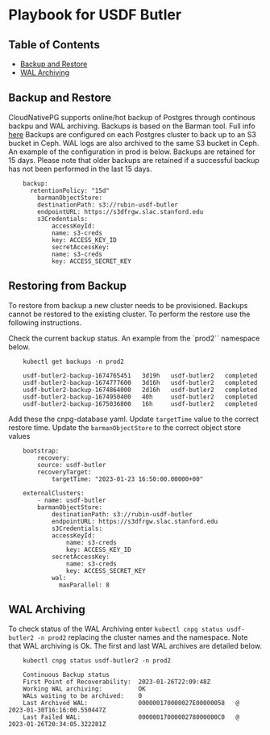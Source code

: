 # Playbook for USDF Butler


## Table of Contents

* [Backup and Restore](#backup-and-restore)
* [WAL Archiving](#wal-archiving)

## Backup and Restore

CloudNativePG supports online/hot backup of Postgres through continous backpu and WAL archiving.  Backups is based on the Barman tool.  Full info [here](https://cloudnative-pg.io/documentation/1.18/backup_recovery)  Backups are configured on each Postgres cluster to back up to an S3 bucket in Ceph.  WAL logs are also archived to the same S3 bucket in Ceph.  An example of the configuration in prod is below.  Backups are retained for 15 days.  Please note that older backups are retained if a successful backup has not been performed in the last 15 days.

```
    backup:
      retentionPolicy: "15d"
        barmanObjectStore:
        destinationPath: s3://rubin-usdf-butler
        endpointURL: https://s3dfrgw.slac.stanford.edu
        s3Credentials:
            accessKeyId:
            name: s3-creds
            key: ACCESS_KEY_ID
            secretAccessKey:
            name: s3-creds
            key: ACCESS_SECRET_KEY
```

## Restoring from Backup

To restore from backup a new cluster needs to be provisioned.  Backups cannot be restored to the existing cluster.  To perform the restore use the following instructions.

Check the current backup status.  An example from the `prod2`` namespace below.  

```
    kubectl get backups -n prod2

    usdf-butler2-backup-1674765451   3d19h   usdf-butler2   completed   
    usdf-butler2-backup-1674777600   3d16h   usdf-butler2   completed   
    usdf-butler2-backup-1674864000   2d16h   usdf-butler2   completed   
    usdf-butler2-backup-1674950400   40h     usdf-butler2   completed   
    usdf-butler2-backup-1675036800   16h     usdf-butler2   completed
```

Add these the cnpg-database yaml.  Update `targetTime` value to the correct restore time.  Update the `barmanObjectStore` to the correct object store values

```
    bootstrap:
        recovery:
        source: usdf-butler
        recoveryTarget:
            targetTime: "2023-01-23 16:50:00.00000+00"

    externalClusters:
        - name: usdf-butler
        barmanObjectStore:
            destinationPath: s3://rubin-usdf-butler
            endpointURL: https://s3dfrgw.slac.stanford.edu
            s3Credentials:
            accessKeyId:
                name: s3-creds
                key: ACCESS_KEY_ID
            secretAccessKey:
                name: s3-creds
                key: ACCESS_SECRET_KEY
            wal:
              maxParallel: 8
```


## WAL Archiving


To check status of the WAL Archiving enter `kubectl cnpg status usdf-butler2 -n prod2` replacing the cluster names and the namespace.  Note that WAL archiving is Ok.  The first and last WAL archives are detailed below.

```
    kubectl cnpg status usdf-butler2 -n prod2

    Continuous Backup status
    First Point of Recoverability:  2023-01-26T22:09:48Z
    Working WAL archiving:          OK
    WALs waiting to be archived:    0
    Last Archived WAL:              000000170000027E00000058   @   2023-01-30T16:16:00.550447Z
    Last Failed WAL:                0000001700000278000000C0   @   2023-01-26T20:34:05.322281Z
```